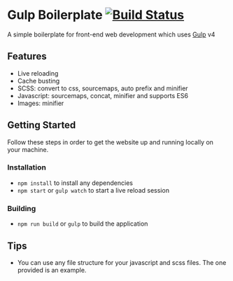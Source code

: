 # Gulp Boilerplate [![Build Status](https://travis-ci.com/LucasWinkler/gulp-boilerplate.svg?token=6xPTYyj9yJazuMpzepqi&branch=master)](https://travis-ci.com/LucasWinkler/gulp-boilerplate)

A simple boilerplate for front-end web development which uses [Gulp](https://gulpjs.com/) v4

## Features

- Live reloading
- Cache busting
- SCSS: convert to css, sourcemaps, auto prefix and minifier
- Javascript: sourcemaps, concat, minifier and supports ES6
- Images: minifier

## Getting Started

Follow these steps in order to get the website up and running locally on your machine.

### Installation

- `npm install` to install any dependencies
- `npm start` or `gulp watch` to start a live reload session

### Building

- `npm run build` or `gulp` to build the application

## Tips

- You can use any file structure for your javascript and scss files. The one provided is an example.
